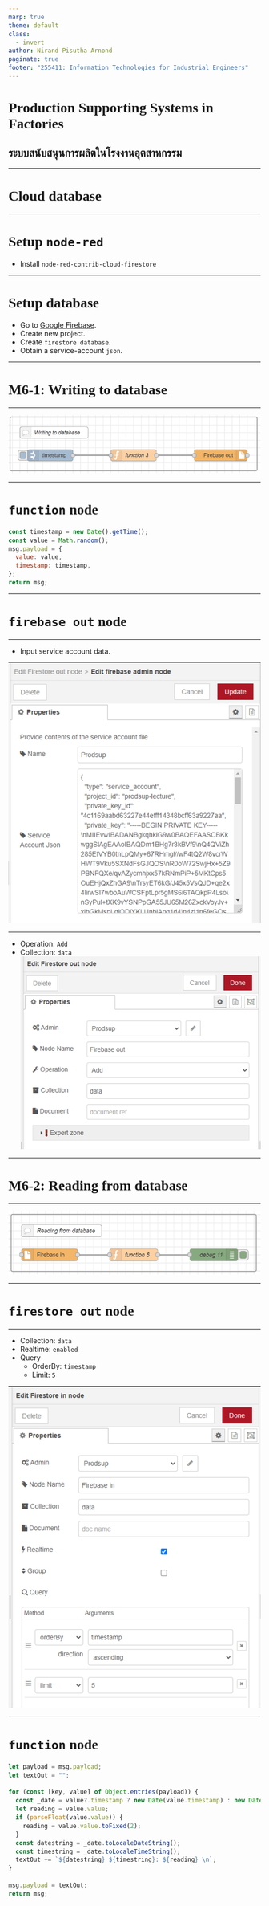 ```yaml
---
marp: true
theme: default
class:
  - invert
author: Nirand Pisutha-Arnond
paginate: true
footer: "255411: Information Technologies for Industrial Engineers"
---
```


<style>
@import url('https://fonts.googleapis.com/css2?family=Prompt:ital,wght@0,100;0,300;0,400;0,700;1,100;1,300;1,400;1,700&display=swap');

    :root {
    font-family: Prompt;
    --hl-color: #D57E7E;
}
h1 {
  font-family: Prompt
}
</style>

# Production Supporting Systems in Factories

## ระบบสนับสนุนการผลิตในโรงงานอุตสาหกรรม

---

# Cloud database

---

# Setup `node-red`

- Install `node-red-contrib-cloud-firestore`

---

# Setup database

- Go to [Google Firebase](https://console.firebase.google.com/).
- Create new project.
- Create `firestore database`.
- Obtain a service-account `json`.

---

# M6-1: Writing to database

---

![width:900](./img/M61-1.png)

---

# `function` node

```js
const timestamp = new Date().getTime();
const value = Math.random();
msg.payload = {
  value: value,
  timestamp: timestamp,
};
return msg;
```

---

# `firebase out` node

---

- Input service account data.

![bg contain right:50%](./img/M61-3.png)

---

- Operation: `Add`
- Collection: `data`
  ![bg contain right:50%](./img/M61-2.png)

---

# M6-2: Reading from database

---

![width:900](./img/M62-1.png)

---

# `firestore out` node

---

- Collection: `data`
- Realtime: `enabled`
- Query
  - OrderBy: `timestamp`
  - Limit: `5`

![bg contain right:50%](./img/M62-2.png)

---

# `function` node

```js
let payload = msg.payload;
let textOut = "";

for (const [key, value] of Object.entries(payload)) {
  const _date = value?.timestamp ? new Date(value.timestamp) : new Date();
  let reading = value.value;
  if (parseFloat(value.value)) {
    reading = value.value.toFixed(2);
  }
  const datestring = _date.toLocaleDateString();
  const timestring = _date.toLocaleTimeString();
  textOut += `${datestring} ${timestring}: ${reading} \n`;
}

msg.payload = textOut;
return msg;
```
